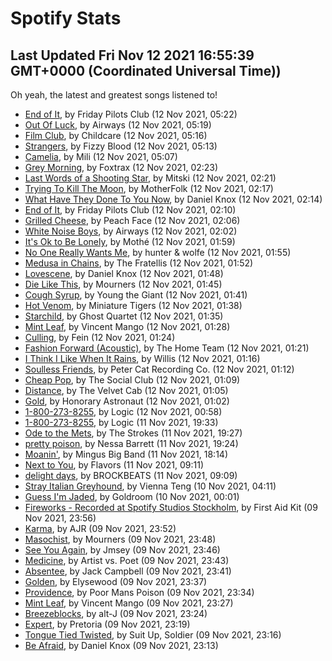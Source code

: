 
# Spotify Stats
## Last Updated Fri Nov 12 2021 16:55:39 GMT+0000 (Coordinated Universal Time))

Oh yeah, the latest and greatest songs listened to!

- [End of It](https://www.last.fm/music/Friday+Pilots+Club/_/End+of+It), by Friday Pilots Club (12 Nov 2021, 05:22)
- [Out Of Luck](https://www.last.fm/music/Airways/_/Out+Of+Luck), by Airways (12 Nov 2021, 05:19)
- [Film Club](https://www.last.fm/music/Childcare/_/Film+Club), by Childcare (12 Nov 2021, 05:16)
- [Strangers](https://www.last.fm/music/Fizzy+Blood/_/Strangers), by Fizzy Blood (12 Nov 2021, 05:13)
- [Camelia](https://www.last.fm/music/Mili/_/Camelia), by Mili (12 Nov 2021, 05:07)
- [Grey Morning](https://www.last.fm/music/Foxtrax/_/Grey+Morning), by Foxtrax (12 Nov 2021, 02:23)
- [Last Words of a Shooting Star](https://www.last.fm/music/Mitski/_/Last+Words+of+a+Shooting+Star), by Mitski (12 Nov 2021, 02:21)
- [Trying To Kill The Moon](https://www.last.fm/music/MotherFolk/_/Trying+To+Kill+The+Moon), by MotherFolk (12 Nov 2021, 02:17)
- [What Have They Done To You Now](https://www.last.fm/music/Daniel+Knox/_/What+Have+They+Done+To+You+Now), by Daniel Knox (12 Nov 2021, 02:14)
- [End of It](https://www.last.fm/music/Friday+Pilots+Club/_/End+of+It), by Friday Pilots Club (12 Nov 2021, 02:10)
- [Grilled Cheese](https://www.last.fm/music/Peach+Face/_/Grilled+Cheese), by Peach Face (12 Nov 2021, 02:06)
- [White Noise Boys](https://www.last.fm/music/Airways/_/White+Noise+Boys), by Airways (12 Nov 2021, 02:02)
- [It's Ok to Be Lonely](https://www.last.fm/music/Moth%C3%A9/_/It%27s+Ok+to+Be+Lonely), by Mothé (12 Nov 2021, 01:59)
- [No One Really Wants Me](https://www.last.fm/music/hunter+&+wolfe/_/No+One+Really+Wants+Me), by hunter & wolfe (12 Nov 2021, 01:55)
- [Medusa in Chains](https://www.last.fm/music/The+Fratellis/_/Medusa+in+Chains), by The Fratellis (12 Nov 2021, 01:52)
- [Lovescene](https://www.last.fm/music/Daniel+Knox/_/Lovescene), by Daniel Knox (12 Nov 2021, 01:48)
- [Die Like This](https://www.last.fm/music/Mourners/_/Die+Like+This), by Mourners (12 Nov 2021, 01:45)
- [Cough Syrup](https://www.last.fm/music/Young+the+Giant/_/Cough+Syrup), by Young the Giant (12 Nov 2021, 01:41)
- [Hot Venom](https://www.last.fm/music/Miniature+Tigers/_/Hot+Venom), by Miniature Tigers (12 Nov 2021, 01:38)
- [Starchild](https://www.last.fm/music/Ghost+Quartet/_/Starchild), by Ghost Quartet (12 Nov 2021, 01:35)
- [Mint Leaf](https://www.last.fm/music/Vincent+Mango/_/Mint+Leaf), by Vincent Mango (12 Nov 2021, 01:28)
- [Culling](https://www.last.fm/music/Fein/_/Culling), by Fein (12 Nov 2021, 01:24)
- [Fashion Forward (Acoustic)](https://www.last.fm/music/The+Home+Team/_/Fashion+Forward+(Acoustic)), by The Home Team (12 Nov 2021, 01:21)
- [I Think I Like When It Rains](https://www.last.fm/music/Willis/_/I+Think+I+Like+When+It+Rains), by Willis (12 Nov 2021, 01:16)
- [Soulless Friends](https://www.last.fm/music/Peter+Cat+Recording+Co./_/Soulless+Friends), by Peter Cat Recording Co. (12 Nov 2021, 01:12)
- [Cheap Pop](https://www.last.fm/music/The+Social+Club/_/Cheap+Pop), by The Social Club (12 Nov 2021, 01:09)
- [Distance](https://www.last.fm/music/The+Velvet+Cab/_/Distance), by The Velvet Cab (12 Nov 2021, 01:05)
- [Gold](https://www.last.fm/music/Honorary+Astronaut/_/Gold), by Honorary Astronaut (12 Nov 2021, 01:02)
- [1-800-273-8255](https://www.last.fm/music/Logic/_/1-800-273-8255), by Logic (12 Nov 2021, 00:58)
- [1-800-273-8255](https://www.last.fm/music/Logic/_/1-800-273-8255), by Logic (11 Nov 2021, 19:33)
- [Ode to the Mets](https://www.last.fm/music/The+Strokes/_/Ode+to+the+Mets), by The Strokes (11 Nov 2021, 19:27)
- [pretty poison](https://www.last.fm/music/Nessa+Barrett/_/pretty+poison), by Nessa Barrett (11 Nov 2021, 19:24)
- [Moanin'](https://www.last.fm/music/Mingus+Big+Band/_/Moanin%27), by Mingus Big Band (11 Nov 2021, 18:14)
- [Next to You](https://www.last.fm/music/Flavors/_/Next+to+You), by Flavors (11 Nov 2021, 09:11)
- [delight days](https://www.last.fm/music/BROCKBEATS/_/delight+days), by BROCKBEATS (11 Nov 2021, 09:09)
- [Stray Italian Greyhound](https://www.last.fm/music/Vienna+Teng/_/Stray+Italian+Greyhound), by Vienna Teng (10 Nov 2021, 04:11)
- [Guess I'm Jaded](https://www.last.fm/music/Goldroom/_/Guess+I%27m+Jaded), by Goldroom (10 Nov 2021, 00:01)
- [Fireworks - Recorded at Spotify Studios Stockholm](https://www.last.fm/music/First+Aid+Kit/_/Fireworks+-+Recorded+at+Spotify+Studios+Stockholm), by First Aid Kit (09 Nov 2021, 23:56)
- [Karma](https://www.last.fm/music/AJR/_/Karma), by AJR (09 Nov 2021, 23:52)
- [Masochist](https://www.last.fm/music/Mourners/_/Masochist), by Mourners (09 Nov 2021, 23:48)
- [See You Again](https://www.last.fm/music/Jmsey/_/See+You+Again), by Jmsey (09 Nov 2021, 23:46)
- [Medicine](https://www.last.fm/music/Artist+vs.+Poet/_/Medicine), by Artist vs. Poet (09 Nov 2021, 23:43)
- [Absentee](https://www.last.fm/music/Jack+Campbell/_/Absentee), by Jack Campbell (09 Nov 2021, 23:41)
- [Golden](https://www.last.fm/music/Elysewood/_/Golden), by Elysewood (09 Nov 2021, 23:37)
- [Providence](https://www.last.fm/music/Poor+Mans+Poison/_/Providence), by Poor Mans Poison (09 Nov 2021, 23:34)
- [Mint Leaf](https://www.last.fm/music/Vincent+Mango/_/Mint+Leaf), by Vincent Mango (09 Nov 2021, 23:27)
- [Breezeblocks](https://www.last.fm/music/alt-J/_/Breezeblocks), by alt-J (09 Nov 2021, 23:24)
- [Expert](https://www.last.fm/music/Pretoria/_/Expert), by Pretoria (09 Nov 2021, 23:19)
- [Tongue Tied Twisted](https://www.last.fm/music/Suit+Up,+Soldier/_/Tongue+Tied+Twisted), by Suit Up, Soldier (09 Nov 2021, 23:16)
- [Be Afraid](https://www.last.fm/music/Daniel+Knox/_/Be+Afraid), by Daniel Knox (09 Nov 2021, 23:13)
